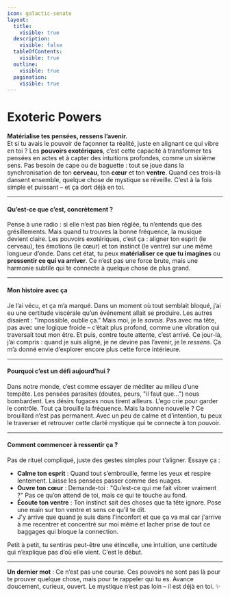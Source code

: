 ```yaml
---
icon: galactic-senate
layout:
  title:
    visible: true
  description:
    visible: false
  tableOfContents:
    visible: true
  outline:
    visible: true
  pagination:
    visible: true
---
```


# Exoteric Powers

**Matérialise tes pensées, ressens l’avenir.**\
Et si tu avais le pouvoir de façonner ta réalité, juste en alignant ce qui vibre en toi ? Les **pouvoirs exotériques**, c’est cette capacité à transformer tes pensées en actes et à capter des intuitions profondes, comme un sixième sens. Pas besoin de cape ou de baguette : tout se joue dans la synchronisation de ton **cerveau**, ton **cœur** et ton **ventre**. Quand ces trois-là dansent ensemble, quelque chose de mystique se réveille. C’est à la fois simple et puissant – et ça dort déjà en toi.

***

#### Qu’est-ce que c’est, concrètement ?

Pense à une radio : si elle n’est pas bien réglée, tu n’entends que des grésillements. Mais quand tu trouves la bonne fréquence, la musique devient claire. Les pouvoirs exotériques, c’est ça : aligner ton esprit (le cerveau), tes émotions (le cœur) et ton instinct (le ventre) sur une même longueur d’onde. Dans cet état, tu peux **matérialiser ce que tu imagines** ou **pressentir ce qui va arriver**. Ce n’est pas une force brute, mais une harmonie subtile qui te connecte à quelque chose de plus grand.

***

#### Mon histoire avec ça

Je l’ai vécu, et ça m’a marqué. Dans un moment où tout semblait bloqué, j’ai eu une certitude viscérale qu’un événement allait se produire. Les autres disaient : "Impossible, oublie ça." Mais moi, je le _savais_. Pas avec ma tête, pas avec une logique froide – c’était plus profond, comme une vibration qui traversait tout mon être. Et puis, contre toute attente, c’est arrivé. Ce jour-là, j’ai compris : quand je suis aligné, je ne devine pas l’avenir, je le _ressens_. Ça m’a donné envie d’explorer encore plus cette force intérieure.

***

#### Pourquoi c’est un défi aujourd’hui ?

Dans notre monde, c’est comme essayer de méditer au milieu d’une tempête. Les pensées parasites (doutes, peurs, "il faut que…") nous bombardent. Les désirs fugaces nous tirent ailleurs. L’ego crie pour garder le contrôle. Tout ça brouille la fréquence. Mais la bonne nouvelle ? Ce brouillard n’est pas permanent. Avec un peu de calme et d’intention, tu peux le traverser et retrouver cette clarté mystique qui te connecte à ton pouvoir.

***

#### Comment commencer à ressentir ça ?

Pas de rituel compliqué, juste des gestes simples pour t’aligner. Essaye ça :

* **Calme ton esprit** : Quand tout s’embrouille, ferme les yeux et respire lentement. Laisse les pensées passer comme des nuages.
* **Ouvre ton cœur** : Demande-toi : "Qu’est-ce qui me fait vibrer vraiment ?" Pas ce qu’on attend de toi, mais ce qui te touche au fond.
* **Écoute ton ventre** : Ton instinct sait des choses que ta tête ignore. Pose une main sur ton ventre et sens ce qu’il te dit.
* J'y arrive que quand je suis dans l'inconfort et que ça va mal car j'arrive à me recentrer et concentré sur moi même et lacher prise de tout ce baggages qui bloque la connection.&#x20;

Petit à petit, tu sentiras peut-être une étincelle, une intuition, une certitude qui n’explique pas d’où elle vient. C’est le début.

***

**Un dernier mot** : Ce n’est pas une course. Ces pouvoirs ne sont pas là pour te prouver quelque chose, mais pour te rappeler qui tu es. Avance doucement, curieux, ouvert. Le mystique n’est pas loin – il est déjà en toi. ✨
